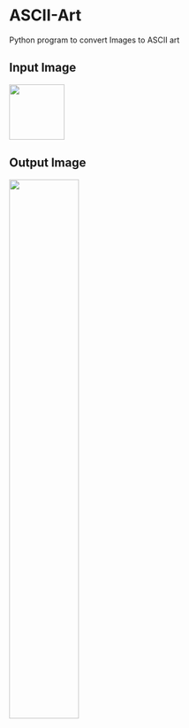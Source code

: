 # ASCII-Art
Python program to convert Images to ASCII art





## Input Image
<img src="https://raw.githubusercontent.com/akashraj97/ASCII-Art/master/dog.png" width="100" height="100">


## Output Image

<img src="https://raw.githubusercontent.com/akashraj97/ASCII-Art/master/ascii_art.jpeg" width="50%" height="50%">